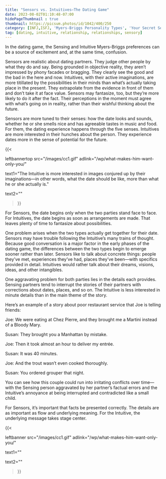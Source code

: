 ```yaml
---
title: "Sensors vs. Intuitives—The Dating Game"
date: 2023-08-02T01:10:48-07:00
hidePageThumbnail : true 
thumbnail: https://picsum.photos/id/1042/400/250
category: [INFJ,ISFJ, 'Myers-Briggs Personality Types', 'Your Secret Self']
tag: [dating, intuitive, relationship, relationships, sensory]
---
```


In the dating game, the Sensing and Intuitive Myers-Briggs preferences can be a source of excitement and, at the same time, confusion.

Sensors are realistic about dating partners. They judge other people by what they do and say. Being grounded in objective reality, they aren’t impressed by phony facades or bragging. They clearly see the good and the bad in the here and now. Intuitives, with their active imaginations, are more titillated by the possibilities in their minds than what’s actually taking place in the present. They extrapolate from the evidence in front of them and don’t take it at face value. Sensors may fantasize, too, but they’re more likely to do it after the fact. Their perceptions in the moment must agree with what’s going on in reality, rather than their wishful thinking about the future.

Sensors are more tuned to their senses: how the date looks and sounds, whether he or she smells nice and has agreeable tastes in music and food. For them, the dating experience happens through the five senses. Intuitives are more interested in their hunches about the person. They experience dates more in the sense of potential for the future. 

{{< 

leftbannertop src="/images/cc1.gif" adlink="/wp/what-makes-him-want-only-you/"  

text1="The Intuitive is more interested in images conjured up by their imaginations—in other words, what the date should be like, more than what he or she actually is." 

text2=""

>}}

For Sensors, the date begins only when the two parties stand face to face. For Intuitives, the date begins as soon as arrangements are made. That leaves plenty of time to fantasize about possibilities.



One problem arises when the two types actually get together for their date. Sensors may have trouble following the Intuitive’s many trains of thought. Because good conversation is a major factor in the early phases of the dating game, the differences between the two types begin to emerge sooner rather than later. Sensors like to talk about concrete things: people they’ve met, experiences they’ve had, places they’ve been—with specifics provided in detail. Intuitives would rather talk about their dreams, visions, ideas, and other intangibles.

One aggravating problem for both parties lies in the details each provides. Sensing partners tend to interrupt the stories of their partners with corrections about dates, places, and so on. The Intuitive is less interested in minute details than in the main theme of the story.

Here’s an example of a story about poor restaurant service that Joe is telling friends:

Joe: We were eating at Chez Pierre, and they brought me a Martini instead of a Bloody Mary.

Susan: They brought you a Manhattan by mistake.

Joe: Then it took almost an hour to deliver my entrée.

Susan: It was 40 minutes.

Joe: And the trout wasn’t even cooked thoroughly.

Susan: You ordered grouper that night.

You can see how this couple could run into irritating conflicts over time—with the Sensing person aggravated by her partner’s factual errors and the Intuitive’s annoyance at being interrupted and contradicted like a small child.

For Sensors, it’s important that facts be presented correctly. The details are as important as flow and underlying meaning. For the Intuitive, the underlying message takes stage center.


{{< 

leftbanner src="/images/cc1.gif" adlink="/wp/what-makes-him-want-only-you/"  

text1="" 

text2=""

>}}